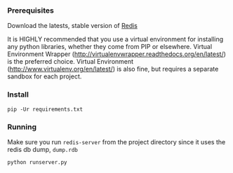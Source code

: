 ### Prerequisites
Download the latests, stable version of [Redis](http://redis.io/)

It is HIGHLY recommended that you use a virtual environment for installing any
python libraries, whether they come from PIP or elsewhere.
Virtual Environment Wrapper (http://virtualenvwrapper.readthedocs.org/en/latest/)
is the preferred choice. Virtual Environment (http://www.virtualenv.org/en/latest/)
is also fine, but requires a separate sandbox for each project.

### Install
`pip -Ur requirements.txt`

### Running
Make sure you run `redis-server` from the project directory since it uses
the redis db dump, `dump.rdb`

`python runserver.py`
